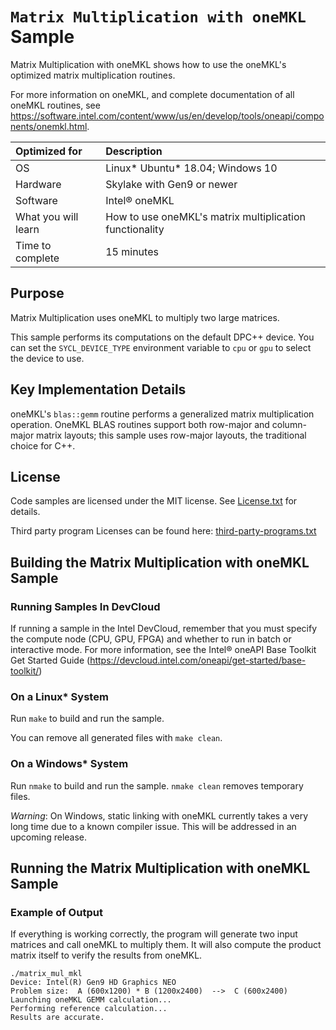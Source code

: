 # `Matrix Multiplication with oneMKL` Sample

Matrix Multiplication with oneMKL shows how to use the oneMKL's optimized matrix multiplication routines. 

For more information on oneMKL, and complete documentation of all oneMKL routines, see https://software.intel.com/content/www/us/en/develop/tools/oneapi/components/onemkl.html.

| Optimized for       | Description
|:---                 |:---
| OS                  | Linux* Ubuntu* 18.04; Windows 10
| Hardware            | Skylake with Gen9 or newer
| Software            | Intel&reg; oneMKL
| What you will learn | How to use oneMKL's matrix multiplication functionality
| Time to complete    | 15 minutes


## Purpose

Matrix Multiplication uses oneMKL to multiply two large matrices.

This sample performs its computations on the default DPC++ device. You can set the `SYCL_DEVICE_TYPE` environment variable to `cpu` or `gpu` to select the device to use.


## Key Implementation Details

oneMKL's `blas::gemm` routine performs a generalized matrix multiplication operation. OneMKL BLAS routines support both row-major and column-major matrix layouts; this sample uses row-major layouts, the traditional choice for C++.

## License

Code samples are licensed under the MIT license. See
[License.txt](https://github.com/oneapi-src/oneAPI-samples/blob/master/License.txt) for details.

Third party program Licenses can be found here: [third-party-programs.txt](https://github.com/oneapi-src/oneAPI-samples/blob/master/third-party-programs.txt)


## Building the Matrix Multiplication with oneMKL Sample

### Running Samples In DevCloud
If running a sample in the Intel DevCloud, remember that you must specify the compute node (CPU, GPU, FPGA) and whether to run in batch or interactive mode. For more information, see the Intel® oneAPI Base Toolkit Get Started Guide (https://devcloud.intel.com/oneapi/get-started/base-toolkit/)

### On a Linux* System
Run `make` to build and run the sample.

You can remove all generated files with `make clean`.

### On a Windows* System
Run `nmake` to build and run the sample. `nmake clean` removes temporary files.

*Warning*: On Windows, static linking with oneMKL currently takes a very long time due to a known compiler issue. This will be addressed in an upcoming release.

## Running the Matrix Multiplication with oneMKL Sample

### Example of Output
If everything is working correctly, the program will generate two input matrices and call oneMKL to multiply them. It will also compute the product matrix itself to verify the results from oneMKL.

```
./matrix_mul_mkl
Device: Intel(R) Gen9 HD Graphics NEO
Problem size:  A (600x1200) * B (1200x2400)  -->  C (600x2400)
Launching oneMKL GEMM calculation...
Performing reference calculation...
Results are accurate.
```
